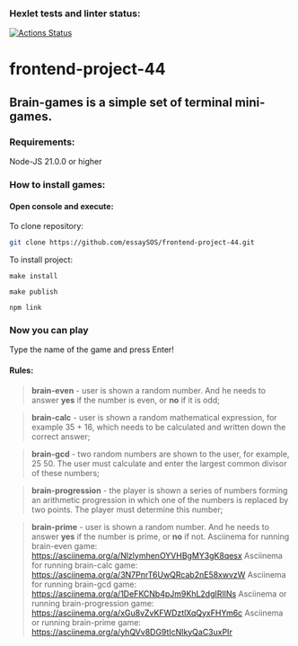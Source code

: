 ### Hexlet tests and linter status:

[![Actions Status](https://github.com/essaySOS/frontend-project-44/actions/workflows/hexlet-check.yml/badge.svg)](https://github.com/essaySOS/frontend-project-44/actions)
# frontend-project-44
## Brain-games is a simple set of terminal mini-games.

### Requirements:

  Node-JS 21.0.0 or higher

### How to install games: 
#### Open console and execute:
  To clone repository:
  ```sh
git clone https://github.com/essaySOS/frontend-project-44.git
```
  To install project:
  ```
make install
```
  ```
make publish
```
  ```
npm link
```

### Now you can play

Type the name of the game and press Enter!

#### Rules:

> **brain-even** - user is shown a random number. And he needs to answer **yes** if the number is even, or **no** if it is odd;

> **brain-calс** - user is shown a random mathematical expression, for example 35 + 16, which needs to be calculated and written down the correct answer;

> **brain-gcd** - two random numbers are shown to the user, for example, 25 50. The user must calculate and enter the largest common divisor of these numbers;

> **brain-progression** - the player is shown a series of numbers forming an arithmetic progression in which one of the numbers is replaced by two points. The player must determine this number;

> **brain-prime** - user is shown a random number. And he needs to answer **yes** if the number is prime, or **no** if not.
Asciinema for running brain-even game: 
 https://asciinema.org/a/NlzlymhenOYVHBgMY3gK8qesx
Asciinema for running brain-calc game:
 https://asciinema.org/a/3N7PnrT6UwQRcab2nE58xwvzW
Asciinema for running brain-gcd game:
 https://asciinema.org/a/1DeFKCNb4pJm9KhL2dgIRIlNs
 Asciinema or running brain-progression game:
 https://asciinema.org/a/xGu8vZvKFWDztlXqQyxFHYm6c
 Asciinema or running brain-prime game:
  https://asciinema.org/a/yhQVv8DG9tIcNlkyQaC3uxPIr